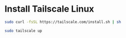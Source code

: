 # Install Tailscale Linux 

```bash
sudo curl -fsSL https://tailscale.com/install.sh | sh
```

```bash
sudo tailscale up
```
